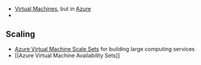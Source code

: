 - [Virtual Machines](Virtual%20Machine.md), but in [Azure](Azure.md)
- 
## Scaling
- [Azure Virtual Machine Scale Sets](Azure%20Virtual%20Machine%20Scale%20Sets) for building large computing services
- [[Azure Virtual Machine Availability Sets]] 